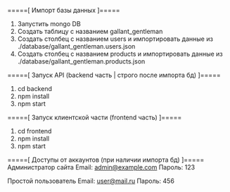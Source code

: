 =====[ Импорт базы данных ]=====
1. Запустить mongo DB
2. Создать таблицу с названием gallant_gentleman
3. Создать столбец с названием users и импортировать данные из ./database/gallant_gentleman.users.json
4. Создать столбец с названием products и импортировать данные из ./database/gallant_gentleman.products.json

=====[ Запуск API (backend часть | строго после импорта бд) ]=====
1. cd backend
2. npm install
3. npm start


=====[ Запуск клиентской части (frontend часть) ]=====
1. cd frontend
2. npm install
3. npm start


=====[ Доступы от аккаунтов (при наличии импорта бд) ]=====
Администратор сайта
Email: admin@example.com
Пароль: 123

Простой пользователь
Email: user@mail.ru
Пароль: 456